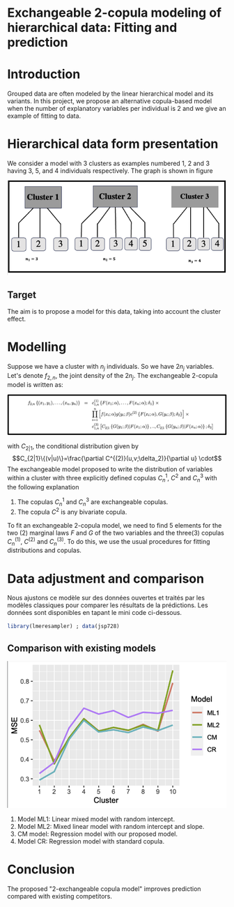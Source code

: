 
# Exchangeable 2-copula modeling of hierarchical data: Fitting and prediction


# Introduction
Grouped data are often modeled by the linear hierarchical model and its variants. 
In this project, we propose an alternative copula-based model when the number of explanatory variables per individual is 2
and we give an example of fitting to data.


# Hierarchical data form presentation
We consider a model with 3 clusters as examples numbered 1, 2 and 3 having 3, 5, and 4 individuals respectively. The graph is shown in figure 

<p align="center">
  <img src="Cluster.png" alt="Disposition des données en cluster">
</p>

## Target
The aim is to propose a model for this data, taking into account the cluster effect.

# Modelling
Suppose we have a cluster with $n_j$ individuals. So we have $2n_j$ variables. Let's denote $f_{2,n}$, the joint density of the $2n_j$. The exchangeable 2-copula model is written as: 

![Decomposition vine copula](/Model2exchangeable.png)

with $C_{2|1}$, the conditional distribution given by
$$C_{2|1}\{(v|u)\}=\frac{\partial C^{(2)}(u,v;\delta_2)}{\partial u} \cdot$$
The exchangeable model proposed to write the distribution of variables within a cluster with three explicitly defined copulas $C_n^1$, $C^2$ and $C_n^3$ with the following explanation

1. The copulas $C_n^1$ and $C_n^3$ are exchangeable copulas.
2. The copula $C^2$ is any bivariate copula.

To fit an exchangeable 2-copula model, we need to find 5 elements for the two (2) marginal laws $F$ and $G$ of the two variables and the three(3) copulas $C_n^{(1)}$, $C^{(2)}$ and $C_n^{(3)}$.
To do this, we use the usual procedures for fitting distributions and copulas.
    
# Data adjustment and comparison
Nous ajustons ce modèle sur des données ouvertes et traités par les modèles classiques pour comparer les résultats de la prédictions. Les données sont disponibles en tapant le mini code ci-dessous.

```r
library(lmeresampler) ; data(jsp728)
```

## Comparison with existing models

<p align="center">
  <img src="Effic.png" alt="Disposition1">
</p>

1. Model ML1: Linear mixed model with random intercept.
2. Model ML2: Mixed linear model with random intercept and slope.
3. CM model: Regression model with our proposed model.
4. Model CR: Regression model with standard copula.


# Conclusion
The proposed "2-exchangeable copula model" improves prediction compared with existing competitors.

